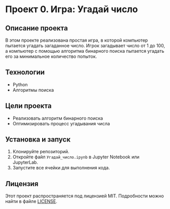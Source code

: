 # Проект 0. Игра: Угадай число

## Описание проекта
В этом проекте реализована простая игра, в которой компьютер пытается угадать загаданное число. Игрок загадывает число от 1 до 100, а компьютер с помощью алгоритма бинарного поиска пытается угадать его за минимальное количество попыток.

## Технологии
- Python
- Алгоритмы поиска

## Цели проекта
- Реализовать алгоритм бинарного поиска
- Оптимизировать процесс угадывания числа

## Установка и запуск
1. Клонируйте репозиторий.
2. Откройте файл `Угадай_число.ipynb` в Jupyter Notebook или JupyterLab.
3. Запустите все ячейки для выполнения кода.

## Лицензия
Этот проект распространяется под лицензией MIT. Подробности можно найти в файле [LICENSE](LICENSE.txt).
